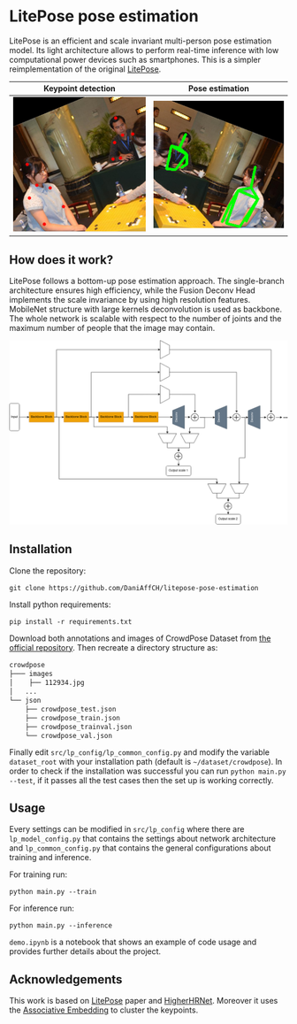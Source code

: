 # LitePose pose estimation

LitePose is an efficient and scale invariant multi-person pose estimation model. Its light architecture allows to perform real-time inference with low computational power devices such as smartphones. This is a simpler reimplementation of the original [LitePose][1].


Keypoint detection                            |  Pose estimation
:--------------------------------------------:|:-------------------------------------:
![Keypoint detecttion](/assets/keypoints.png) |  ![Pose estimation](/assets/pose.png)




## How does it work?

LitePose follows a bottom-up pose estimation approach. The single-branch architecture ensures high efficiency, while the Fusion Deconv Head implements the scale invariance by using high resolution features.
MobileNet structure with large kernels deconvolution is used as backbone. The whole network is scalable with respect to the number of joints and the maximum number of people that the image may contain.

![Network Architecture!](/assets/structure.png)

## Installation
Clone the repository:
```
git clone https://github.com/DaniAffCH/litepose-pose-estimation
```

Install python requirements:
```
pip install -r requirements.txt
```

Download both annotations and images of CrowdPose Dataset from [the official repository](https://github.com/Jeff-sjtu/CrowdPose#dataset). 
Then recreate a directory structure as:
```
crowdpose
├─── images
│    ├── 112934.jpg
│   ...
└── json
    ├── crowdpose_test.json
    ├── crowdpose_train.json
    ├── crowdpose_trainval.json
    └── crowdpose_val.json
```

Finally edit `src/lp_config/lp_common_config.py` and modify the variable `dataset_root` with your installation path (default is `~/dataset/crowdpose`). 
In order to check if the installation was successful you can run `python main.py --test`, if it passes all the test cases then the set up is working correctly.

## Usage 

Every settings can be modified in `src/lp_config` where there are `lp_model_config.py` that contains the settings about network architecture and `lp_common_config.py` that contains the general configurations about training and inference. 

For training run:
```
python main.py --train
```

For inference run:
```
python main.py --inference
```

`demo.ipynb` is a notebook that shows an example of code usage and provides further details about the project.

## Acknowledgements
This work is based on [LitePose][2] paper and [HigherHRNet][3]. Moreover it uses the [Associative Embedding][4] to cluster the keypoints.

[1]:https://github.com/mit-han-lab/litepose
[2]:https://openaccess.thecvf.com/content/CVPR2022/papers/Wang_Lite_Pose_Efficient_Architecture_Design_for_2D_Human_Pose_Estimation_CVPR_2022_paper.pdf
[3]:https://arxiv.org/pdf/1908.10357.pdf
[4]:https://papers.nips.cc/paper/2017/file/8edd72158ccd2a879f79cb2538568fdc-Paper.pdf
